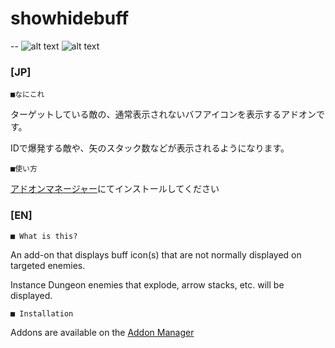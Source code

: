# showhidebuff
--
![alt text](http://i.imgur.com/xYBxip1.png "buf1")
![alt text](http://i.imgur.com/BOJIWsL.png "buf2")


### [JP]

	■なにこれ

ターゲットしている敵の、通常表示されないバフアイコンを表示するアドオンです。  

IDで爆発する敵や、矢のスタック数などが表示されるようになります。  

	■使い方

[アドオンマネージャー](https://github.com/Excrulon/Tree-of-Savior-Addon-Manager)にてインストールしてください

### [EN]

	■ What is this?

An add-on that displays buff icon(s) that are not normally displayed on targeted enemies.

Instance Dungeon enemies that explode, arrow stacks, etc. will be displayed.

	■ Installation

Addons are available on the [Addon Manager](https://github.com/Excrulon/Tree-of-Savior-Addon-Manager)
